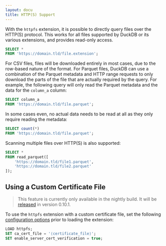 ```yaml
---
layout: docu
title: HTTP(S) Support
---
```


With the `httpfs` extension, it is possible to directly query files over the HTTP(S) protocol. This works for all files supported by DuckDB or its various extensions, and provides read-only access.

```sql
SELECT *
FROM 'https://domain.tld/file.extension';
```

For CSV files, files will be downloaded entirely in most cases, due to the row-based nature of the format. For Parquet files, DuckDB can use a combination of the Parquet metadata and HTTP range requests to only download the parts of the file that are actually required by the query. For example, the following query will only read the Parquet metadata and the data for the `column_a` column:

```sql
SELECT column_a
FROM 'https://domain.tld/file.parquet';
```

In some cases even, no actual data needs to be read at all as they only require reading the metadata:

```sql
SELECT count(*)
FROM 'https://domain.tld/file.parquet';
```

Scanning multiple files over HTTP(S) is also supported:

```sql
SELECT *
FROM read_parquet([
    'https://domain.tld/file1.parquet',
    'https://domain.tld/file2.parquet'
]);
```

## Using a Custom Certificate File

> This feature is currently only available in the nightly build. It will be [released](/dev/release-calendar) in version 0.10.1.

To use the `httpfs` extension with a custom certificate file, set the following [configuration options](../../configuration/pragmas) prior to loading the extension:

```sql
LOAD httpfs;
SET ca_cert_file = '⟨certificate_file⟩';
SET enable_server_cert_verification = true;
```
